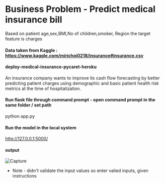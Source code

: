 # Business Problem - Predict medical insurance bill
Based on patient age,sex,BMI,No of children,smoker, Region the target feature is charges
####  Data taken from Kaggle : https://www.kaggle.com/mirichoi0218/insurance#insurance.csv

#### deploy-medical-insurance-pycaret-heroku
An insurance company wants to improve its cash flow forecasting by better predicting patient charges using demographic and basic patient health risk metrics at the time of hospitalization.

#### Run flask file through command prompt - open command prompt in the same folder / set path
python app.py

#### Run the model in the local system
http://127.0.0.1:5000/
#### output 

![Capture](https://user-images.githubusercontent.com/66937023/111590460-23590400-87ec-11eb-9f72-c9392cea8a7a.PNG)

* Note - didn't validate the input values so enter valied inputs, given instructions
